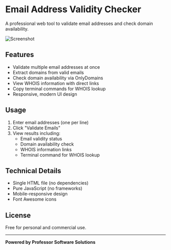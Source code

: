 # Email Address Validity Checker

A professional web tool to validate email addresses and check domain availability.

![Screenshot](https://placehold.co/800x200?text=Email%20Address\nValidity%20Checker)

## Features

- Validate multiple email addresses at once
- Extract domains from valid emails
- Check domain availability via OnlyDomains
- View WHOIS information with direct links
- Copy terminal commands for WHOIS lookup
- Responsive, modern UI design

## Usage

1. Enter email addresses (one per line)
2. Click "Validate Emails"
3. View results including:
   - Email validity status
   - Domain availability check
   - WHOIS information links
   - Terminal command for WHOIS lookup

## Technical Details

- Single HTML file (no dependencies)
- Pure JavaScript (no frameworks)
- Mobile-responsive design
- Font Awesome icons

## License

Free for personal and commercial use.

---

**Powered by Professor Software Solutions**
